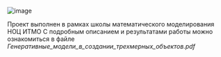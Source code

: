 ![image](https://github.com/user-attachments/assets/4862ec5f-ba34-4f0b-837f-ea4c7d5e6e3e)

Проект выполнен в рамках школы математического моделирования НОЦ ИТМО
С подробным описанием и результатами работы можно ознакомиться в файле *Генеративные_модели_в_создании_трехмерных_объектов.pdf*
